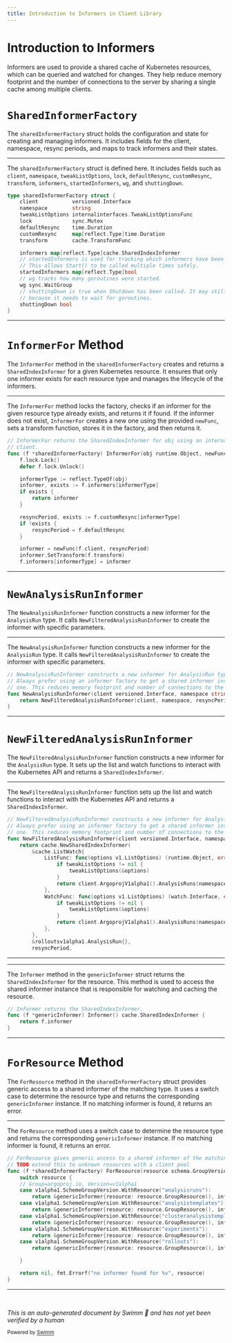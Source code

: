 ```yaml
---
title: Introduction to Informers in Client Library
---
```

# Introduction to Informers

Informers are used to provide a shared cache of Kubernetes resources, which can be queried and watched for changes. They help reduce memory footprint and the number of connections to the server by sharing a single cache among multiple clients.

# <SwmToken path="pkg/client/informers/externalversions/internalinterfaces/factory_interfaces.go" pos="34:2:2" line-data="type SharedInformerFactory interface {">`SharedInformerFactory`</SwmToken>

The <SwmToken path="pkg/client/informers/externalversions/factory.go" pos="38:2:2" line-data="type sharedInformerFactory struct {">`sharedInformerFactory`</SwmToken> struct holds the configuration and state for creating and managing informers. It includes fields for the client, namespace, resync periods, and maps to track informers and their states.

<SwmSnippet path="/pkg/client/informers/externalversions/factory.go" line="38">

---

The <SwmToken path="pkg/client/informers/externalversions/factory.go" pos="38:2:2" line-data="type sharedInformerFactory struct {">`sharedInformerFactory`</SwmToken> struct is defined here. It includes fields such as <SwmToken path="pkg/client/informers/externalversions/factory.go" pos="39:1:1" line-data="	client           versioned.Interface">`client`</SwmToken>, <SwmToken path="pkg/client/informers/externalversions/factory.go" pos="40:1:1" line-data="	namespace        string">`namespace`</SwmToken>, <SwmToken path="pkg/client/informers/externalversions/factory.go" pos="41:1:1" line-data="	tweakListOptions internalinterfaces.TweakListOptionsFunc">`tweakListOptions`</SwmToken>, <SwmToken path="pkg/client/informers/externalversions/factory.go" pos="42:1:1" line-data="	lock             sync.Mutex">`lock`</SwmToken>, <SwmToken path="pkg/client/informers/externalversions/factory.go" pos="43:1:1" line-data="	defaultResync    time.Duration">`defaultResync`</SwmToken>, <SwmToken path="pkg/client/informers/externalversions/factory.go" pos="44:1:1" line-data="	customResync     map[reflect.Type]time.Duration">`customResync`</SwmToken>, <SwmToken path="pkg/client/informers/externalversions/factory.go" pos="45:1:1" line-data="	transform        cache.TransformFunc">`transform`</SwmToken>, <SwmToken path="pkg/client/informers/externalversions/factory.go" pos="47:1:1" line-data="	informers map[reflect.Type]cache.SharedIndexInformer">`informers`</SwmToken>, <SwmToken path="pkg/client/informers/externalversions/factory.go" pos="48:3:3" line-data="	// startedInformers is used for tracking which informers have been started.">`startedInformers`</SwmToken>, <SwmToken path="pkg/client/informers/externalversions/factory.go" pos="51:3:3" line-data="	// wg tracks how many goroutines were started.">`wg`</SwmToken>, and <SwmToken path="pkg/client/informers/externalversions/factory.go" pos="53:3:3" line-data="	// shuttingDown is true when Shutdown has been called. It may still be running">`shuttingDown`</SwmToken>.

```go
type sharedInformerFactory struct {
	client           versioned.Interface
	namespace        string
	tweakListOptions internalinterfaces.TweakListOptionsFunc
	lock             sync.Mutex
	defaultResync    time.Duration
	customResync     map[reflect.Type]time.Duration
	transform        cache.TransformFunc

	informers map[reflect.Type]cache.SharedIndexInformer
	// startedInformers is used for tracking which informers have been started.
	// This allows Start() to be called multiple times safely.
	startedInformers map[reflect.Type]bool
	// wg tracks how many goroutines were started.
	wg sync.WaitGroup
	// shuttingDown is true when Shutdown has been called. It may still be running
	// because it needs to wait for goroutines.
	shuttingDown bool
}
```

---

</SwmSnippet>

# <SwmToken path="pkg/client/informers/externalversions/factory.go" pos="178:2:2" line-data="// InformerFor returns the SharedIndexInformer for obj using an internal">`InformerFor`</SwmToken> Method

The <SwmToken path="pkg/client/informers/externalversions/factory.go" pos="178:2:2" line-data="// InformerFor returns the SharedIndexInformer for obj using an internal">`InformerFor`</SwmToken> method in the <SwmToken path="pkg/client/informers/externalversions/factory.go" pos="38:2:2" line-data="type sharedInformerFactory struct {">`sharedInformerFactory`</SwmToken> creates and returns a <SwmToken path="pkg/client/informers/externalversions/factory.go" pos="47:11:11" line-data="	informers map[reflect.Type]cache.SharedIndexInformer">`SharedIndexInformer`</SwmToken> for a given Kubernetes resource. It ensures that only one informer exists for each resource type and manages the lifecycle of the informers.

<SwmSnippet path="/pkg/client/informers/externalversions/factory.go" line="178">

---

The <SwmToken path="pkg/client/informers/externalversions/factory.go" pos="178:2:2" line-data="// InformerFor returns the SharedIndexInformer for obj using an internal">`InformerFor`</SwmToken> method locks the factory, checks if an informer for the given resource type already exists, and returns it if found. If the informer does not exist, <SwmToken path="pkg/client/informers/externalversions/factory.go" pos="178:2:2" line-data="// InformerFor returns the SharedIndexInformer for obj using an internal">`InformerFor`</SwmToken> creates a new one using the provided <SwmToken path="pkg/client/informers/externalversions/factory.go" pos="180:18:18" line-data="func (f *sharedInformerFactory) InformerFor(obj runtime.Object, newFunc internalinterfaces.NewInformerFunc) cache.SharedIndexInformer {">`newFunc`</SwmToken>, sets a transform function, stores it in the factory, and then returns it.

```go
// InformerFor returns the SharedIndexInformer for obj using an internal
// client.
func (f *sharedInformerFactory) InformerFor(obj runtime.Object, newFunc internalinterfaces.NewInformerFunc) cache.SharedIndexInformer {
	f.lock.Lock()
	defer f.lock.Unlock()

	informerType := reflect.TypeOf(obj)
	informer, exists := f.informers[informerType]
	if exists {
		return informer
	}

	resyncPeriod, exists := f.customResync[informerType]
	if !exists {
		resyncPeriod = f.defaultResync
	}

	informer = newFunc(f.client, resyncPeriod)
	informer.SetTransform(f.transform)
	f.informers[informerType] = informer
```

---

</SwmSnippet>

# <SwmToken path="pkg/client/informers/externalversions/rollouts/v1alpha1/analysisrun.go" pos="48:2:2" line-data="// NewAnalysisRunInformer constructs a new informer for AnalysisRun type.">`NewAnalysisRunInformer`</SwmToken>

The <SwmToken path="pkg/client/informers/externalversions/rollouts/v1alpha1/analysisrun.go" pos="48:2:2" line-data="// NewAnalysisRunInformer constructs a new informer for AnalysisRun type.">`NewAnalysisRunInformer`</SwmToken> function constructs a new informer for the <SwmToken path="pkg/client/informers/externalversions/rollouts/v1alpha1/analysisrun.go" pos="48:14:14" line-data="// NewAnalysisRunInformer constructs a new informer for AnalysisRun type.">`AnalysisRun`</SwmToken> type. It calls <SwmToken path="pkg/client/informers/externalversions/rollouts/v1alpha1/analysisrun.go" pos="52:3:3" line-data="	return NewFilteredAnalysisRunInformer(client, namespace, resyncPeriod, indexers, nil)">`NewFilteredAnalysisRunInformer`</SwmToken> to create the informer with specific parameters.

<SwmSnippet path="/pkg/client/informers/externalversions/rollouts/v1alpha1/analysisrun.go" line="48">

---

The <SwmToken path="pkg/client/informers/externalversions/rollouts/v1alpha1/analysisrun.go" pos="48:2:2" line-data="// NewAnalysisRunInformer constructs a new informer for AnalysisRun type.">`NewAnalysisRunInformer`</SwmToken> function constructs a new informer for the <SwmToken path="pkg/client/informers/externalversions/rollouts/v1alpha1/analysisrun.go" pos="48:14:14" line-data="// NewAnalysisRunInformer constructs a new informer for AnalysisRun type.">`AnalysisRun`</SwmToken> type. It calls <SwmToken path="pkg/client/informers/externalversions/rollouts/v1alpha1/analysisrun.go" pos="52:3:3" line-data="	return NewFilteredAnalysisRunInformer(client, namespace, resyncPeriod, indexers, nil)">`NewFilteredAnalysisRunInformer`</SwmToken> to create the informer with specific parameters.

```go
// NewAnalysisRunInformer constructs a new informer for AnalysisRun type.
// Always prefer using an informer factory to get a shared informer instead of getting an independent
// one. This reduces memory footprint and number of connections to the server.
func NewAnalysisRunInformer(client versioned.Interface, namespace string, resyncPeriod time.Duration, indexers cache.Indexers) cache.SharedIndexInformer {
	return NewFilteredAnalysisRunInformer(client, namespace, resyncPeriod, indexers, nil)
}
```

---

</SwmSnippet>

# <SwmToken path="pkg/client/informers/externalversions/rollouts/v1alpha1/analysisrun.go" pos="52:3:3" line-data="	return NewFilteredAnalysisRunInformer(client, namespace, resyncPeriod, indexers, nil)">`NewFilteredAnalysisRunInformer`</SwmToken>

The <SwmToken path="pkg/client/informers/externalversions/rollouts/v1alpha1/analysisrun.go" pos="52:3:3" line-data="	return NewFilteredAnalysisRunInformer(client, namespace, resyncPeriod, indexers, nil)">`NewFilteredAnalysisRunInformer`</SwmToken> function constructs a new informer for the <SwmToken path="pkg/client/informers/externalversions/rollouts/v1alpha1/analysisrun.go" pos="48:14:14" line-data="// NewAnalysisRunInformer constructs a new informer for AnalysisRun type.">`AnalysisRun`</SwmToken> type. It sets up the list and watch functions to interact with the Kubernetes API and returns a <SwmToken path="pkg/client/informers/externalversions/factory.go" pos="47:11:11" line-data="	informers map[reflect.Type]cache.SharedIndexInformer">`SharedIndexInformer`</SwmToken>.

<SwmSnippet path="/pkg/client/informers/externalversions/rollouts/v1alpha1/analysisrun.go" line="55">

---

The <SwmToken path="pkg/client/informers/externalversions/rollouts/v1alpha1/analysisrun.go" pos="55:2:2" line-data="// NewFilteredAnalysisRunInformer constructs a new informer for AnalysisRun type.">`NewFilteredAnalysisRunInformer`</SwmToken> function sets up the list and watch functions to interact with the Kubernetes API and returns a <SwmToken path="pkg/client/informers/externalversions/rollouts/v1alpha1/analysisrun.go" pos="58:39:39" line-data="func NewFilteredAnalysisRunInformer(client versioned.Interface, namespace string, resyncPeriod time.Duration, indexers cache.Indexers, tweakListOptions internalinterfaces.TweakListOptionsFunc) cache.SharedIndexInformer {">`SharedIndexInformer`</SwmToken>.

```go
// NewFilteredAnalysisRunInformer constructs a new informer for AnalysisRun type.
// Always prefer using an informer factory to get a shared informer instead of getting an independent
// one. This reduces memory footprint and number of connections to the server.
func NewFilteredAnalysisRunInformer(client versioned.Interface, namespace string, resyncPeriod time.Duration, indexers cache.Indexers, tweakListOptions internalinterfaces.TweakListOptionsFunc) cache.SharedIndexInformer {
	return cache.NewSharedIndexInformer(
		&cache.ListWatch{
			ListFunc: func(options v1.ListOptions) (runtime.Object, error) {
				if tweakListOptions != nil {
					tweakListOptions(&options)
				}
				return client.ArgoprojV1alpha1().AnalysisRuns(namespace).List(context.TODO(), options)
			},
			WatchFunc: func(options v1.ListOptions) (watch.Interface, error) {
				if tweakListOptions != nil {
					tweakListOptions(&options)
				}
				return client.ArgoprojV1alpha1().AnalysisRuns(namespace).Watch(context.TODO(), options)
			},
		},
		&rolloutsv1alpha1.AnalysisRun{},
		resyncPeriod,
```

---

</SwmSnippet>

<SwmSnippet path="/pkg/client/informers/externalversions/generic.go" line="41">

---

The <SwmToken path="pkg/client/informers/externalversions/generic.go" pos="41:2:2" line-data="// Informer returns the SharedIndexInformer.">`Informer`</SwmToken> method in the <SwmToken path="pkg/client/informers/externalversions/generic.go" pos="42:6:6" line-data="func (f *genericInformer) Informer() cache.SharedIndexInformer {">`genericInformer`</SwmToken> struct returns the <SwmToken path="pkg/client/informers/externalversions/generic.go" pos="41:8:8" line-data="// Informer returns the SharedIndexInformer.">`SharedIndexInformer`</SwmToken> for the resource. This method is used to access the shared informer instance that is responsible for watching and caching the resource.

```go
// Informer returns the SharedIndexInformer.
func (f *genericInformer) Informer() cache.SharedIndexInformer {
	return f.informer
}
```

---

</SwmSnippet>

# <SwmToken path="pkg/client/informers/externalversions/generic.go" pos="51:2:2" line-data="// ForResource gives generic access to a shared informer of the matching type">`ForResource`</SwmToken> Method

The <SwmToken path="pkg/client/informers/externalversions/generic.go" pos="51:2:2" line-data="// ForResource gives generic access to a shared informer of the matching type">`ForResource`</SwmToken> method in the <SwmToken path="pkg/client/informers/externalversions/factory.go" pos="38:2:2" line-data="type sharedInformerFactory struct {">`sharedInformerFactory`</SwmToken> struct provides generic access to a shared informer of the matching type. It uses a switch case to determine the resource type and returns the corresponding <SwmToken path="pkg/client/informers/externalversions/generic.go" pos="42:6:6" line-data="func (f *genericInformer) Informer() cache.SharedIndexInformer {">`genericInformer`</SwmToken> instance. If no matching informer is found, it returns an error.

<SwmSnippet path="/pkg/client/informers/externalversions/generic.go" line="51">

---

The <SwmToken path="pkg/client/informers/externalversions/generic.go" pos="51:2:2" line-data="// ForResource gives generic access to a shared informer of the matching type">`ForResource`</SwmToken> method uses a switch case to determine the resource type and returns the corresponding <SwmToken path="pkg/client/informers/externalversions/generic.go" pos="57:4:4" line-data="		return &amp;genericInformer{resource: resource.GroupResource(), informer: f.Argoproj().V1alpha1().AnalysisRuns().Informer()}, nil">`genericInformer`</SwmToken> instance. If no matching informer is found, it returns an error.

```go
// ForResource gives generic access to a shared informer of the matching type
// TODO extend this to unknown resources with a client pool
func (f *sharedInformerFactory) ForResource(resource schema.GroupVersionResource) (GenericInformer, error) {
	switch resource {
	// Group=argoproj.io, Version=v1alpha1
	case v1alpha1.SchemeGroupVersion.WithResource("analysisruns"):
		return &genericInformer{resource: resource.GroupResource(), informer: f.Argoproj().V1alpha1().AnalysisRuns().Informer()}, nil
	case v1alpha1.SchemeGroupVersion.WithResource("analysistemplates"):
		return &genericInformer{resource: resource.GroupResource(), informer: f.Argoproj().V1alpha1().AnalysisTemplates().Informer()}, nil
	case v1alpha1.SchemeGroupVersion.WithResource("clusteranalysistemplates"):
		return &genericInformer{resource: resource.GroupResource(), informer: f.Argoproj().V1alpha1().ClusterAnalysisTemplates().Informer()}, nil
	case v1alpha1.SchemeGroupVersion.WithResource("experiments"):
		return &genericInformer{resource: resource.GroupResource(), informer: f.Argoproj().V1alpha1().Experiments().Informer()}, nil
	case v1alpha1.SchemeGroupVersion.WithResource("rollouts"):
		return &genericInformer{resource: resource.GroupResource(), informer: f.Argoproj().V1alpha1().Rollouts().Informer()}, nil

	}

	return nil, fmt.Errorf("no informer found for %v", resource)
}
```

---

</SwmSnippet>

&nbsp;

*This is an auto-generated document by Swimm 🌊 and has not yet been verified by a human*

<SwmMeta version="3.0.0" repo-id="Z2l0aHViJTNBJTNBaW50dWl0LWFyZ28tcm9sbG91dHMtZGVtbyUzQSUzQVN3aW1tLURlbW8=" repo-name="intuit-argo-rollouts-demo"><sup>Powered by [Swimm](/)</sup></SwmMeta>
